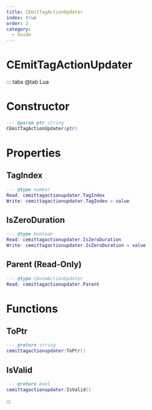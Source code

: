 ```yaml
---
title: CEmitTagActionUpdater
index: true
order: 2
category:
  - Guide
---
```


# CEmitTagActionUpdater

::: tabs
@tab Lua
# Constructor
```lua
--- @param ptr string
CEmitTagActionUpdater(ptr)
```
# Properties
## TagIndex 
```lua
--- @type number
Read: cemittagactionupdater.TagIndex
Write: cemittagactionupdater.TagIndex = value
```
## IsZeroDuration 
```lua
--- @type boolean
Read: cemittagactionupdater.IsZeroDuration
Write: cemittagactionupdater.IsZeroDuration = value
```
## Parent (Read-Only)
```lua
--- @type CAnimActionUpdater
Read: cemittagactionupdater.Parent
```
# Functions
## ToPtr
```lua
--- @return string
cemittagactionupdater:ToPtr()
```
## IsValid
```lua
--- @return bool
cemittagactionupdater:IsValid()
```

:::